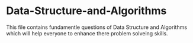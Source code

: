 # Data-Structure-and-Algorithms
This file contains fundamentle questions of  Data Structure and Algorithms
which will help everyone to enhance there problem solveing skills.
